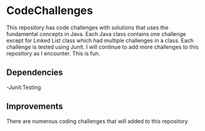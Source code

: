 # CodeChallenges

This repository has code challenges with solutions that uses the fundamental concepts in Java. Each Java class contains one 
challenge except for Linked List class which had multiple challenges in a class. Each challenge is tested using Junit. 
I will continue to add more challenges to this repository as I encounter. This is fun.

## Dependencies
-Junit:Testing

## Improvements
There are numerous coding challenges that will added to this repository
